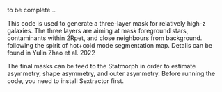 to be complete...

This code is used to generate a three-layer mask for relatively high-z galaxies. 
The three layers are aiming at mask foreground stars, contaminants within 2Rpet, and close neighbours from background.
following the spirit of hot+cold mode segmentation map. 
Detalis can be found in Yulin Zhao et al. 2022

The final masks can be feed to the Statmorph in order to estimate asymmetry, shape asymmetry, and outer asymmetry. 
Before running the code, you need to install Sextractor first.

